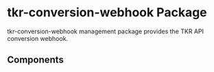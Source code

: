 # tkr-conversion-webhook Package

tkr-conversion-webhook management package provides the TKR API conversion webhook.

## Components
